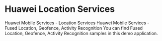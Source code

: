 # Huawei Location Services
Huawei Mobile Services - Location Services
Huawei Mobile Services - Fused Location, Geofence, Activity Recognition 
You can find Fused Location, Geofence, Activity Recognition samples in this demo application.
